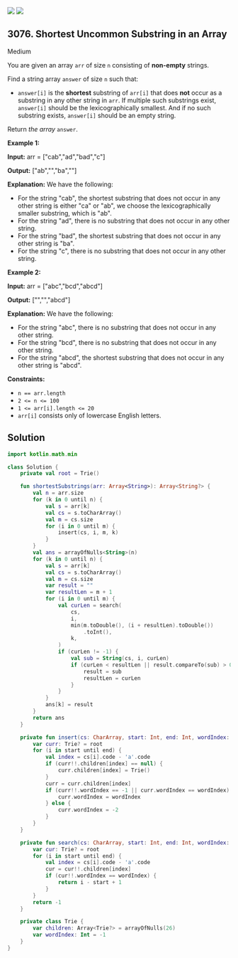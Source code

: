 [![](https://img.shields.io/github/stars/javadev/LeetCode-in-Kotlin?label=Stars&style=flat-square)](https://github.com/javadev/LeetCode-in-Kotlin)
[![](https://img.shields.io/github/forks/javadev/LeetCode-in-Kotlin?label=Fork%20me%20on%20GitHub%20&style=flat-square)](https://github.com/javadev/LeetCode-in-Kotlin/fork)

## 3076\. Shortest Uncommon Substring in an Array

Medium

You are given an array `arr` of size `n` consisting of **non-empty** strings.

Find a string array `answer` of size `n` such that:

*   `answer[i]` is the **shortest** substring of `arr[i]` that does **not** occur as a substring in any other string in `arr`. If multiple such substrings exist, `answer[i]` should be the lexicographically smallest. And if no such substring exists, `answer[i]` should be an empty string.

Return _the array_ `answer`.

**Example 1:**

**Input:** arr = ["cab","ad","bad","c"]

**Output:** ["ab","","ba",""]

**Explanation:** We have the following: 
- For the string "cab", the shortest substring that does not occur in any other string is either "ca" or "ab", we choose the lexicographically smaller substring, which is "ab". 
- For the string "ad", there is no substring that does not occur in any other string. 
- For the string "bad", the shortest substring that does not occur in any other string is "ba". 
- For the string "c", there is no substring that does not occur in any other string.

**Example 2:**

**Input:** arr = ["abc","bcd","abcd"]

**Output:** ["","","abcd"]

**Explanation:** We have the following: 
- For the string "abc", there is no substring that does not occur in any other string. 
- For the string "bcd", there is no substring that does not occur in any other string. 
- For the string "abcd", the shortest substring that does not occur in any other string is "abcd".

**Constraints:**

*   `n == arr.length`
*   `2 <= n <= 100`
*   `1 <= arr[i].length <= 20`
*   `arr[i]` consists only of lowercase English letters.

## Solution

```kotlin
import kotlin.math.min

class Solution {
    private val root = Trie()

    fun shortestSubstrings(arr: Array<String>): Array<String?> {
        val n = arr.size
        for (k in 0 until n) {
            val s = arr[k]
            val cs = s.toCharArray()
            val m = cs.size
            for (i in 0 until m) {
                insert(cs, i, m, k)
            }
        }
        val ans = arrayOfNulls<String>(n)
        for (k in 0 until n) {
            val s = arr[k]
            val cs = s.toCharArray()
            val m = cs.size
            var result = ""
            var resultLen = m + 1
            for (i in 0 until m) {
                val curLen = search(
                    cs,
                    i,
                    min(m.toDouble(), (i + resultLen).toDouble())
                        .toInt(),
                    k,
                )
                if (curLen != -1) {
                    val sub = String(cs, i, curLen)
                    if (curLen < resultLen || result.compareTo(sub) > 0) {
                        result = sub
                        resultLen = curLen
                    }
                }
            }
            ans[k] = result
        }
        return ans
    }

    private fun insert(cs: CharArray, start: Int, end: Int, wordIndex: Int) {
        var curr: Trie? = root
        for (i in start until end) {
            val index = cs[i].code - 'a'.code
            if (curr!!.children[index] == null) {
                curr.children[index] = Trie()
            }
            curr = curr.children[index]
            if (curr!!.wordIndex == -1 || curr.wordIndex == wordIndex) {
                curr.wordIndex = wordIndex
            } else {
                curr.wordIndex = -2
            }
        }
    }

    private fun search(cs: CharArray, start: Int, end: Int, wordIndex: Int): Int {
        var cur: Trie? = root
        for (i in start until end) {
            val index = cs[i].code - 'a'.code
            cur = cur!!.children[index]
            if (cur!!.wordIndex == wordIndex) {
                return i - start + 1
            }
        }
        return -1
    }

    private class Trie {
        var children: Array<Trie?> = arrayOfNulls(26)
        var wordIndex: Int = -1
    }
}
```
